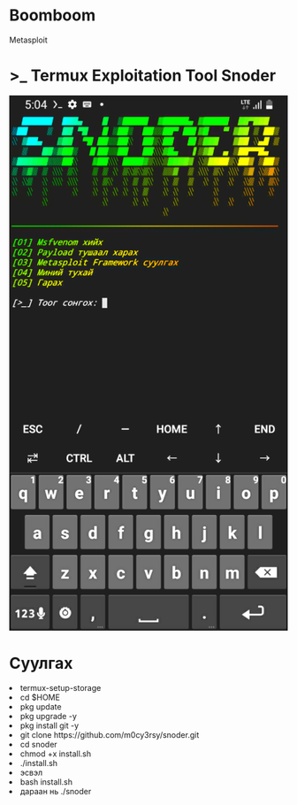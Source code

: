 # Boomboom
Metasploit 
<h1> >_ Termux Exploitation Tool Snoder </h1>

<img src="https://github.com/Kira-Shishigami/Boomboom/blob/main/screenshot.jpg">

<h1> Суулгах </h1>

<li> termux-setup-storage </li>

<li> cd $HOME </li>

<li> pkg update </li>

<li> pkg upgrade -y </li>

<li> pkg install git -y </li>

<li> git clone https://github.com/m0cy3rsy/snoder.git </li>

<li> cd snoder </li>

<li> chmod +x install.sh </li>

<li> ./install.sh </li>

<li> эсвэл </li>

<li> bash install.sh </li>

<li> дараан нь ./snoder </li>

